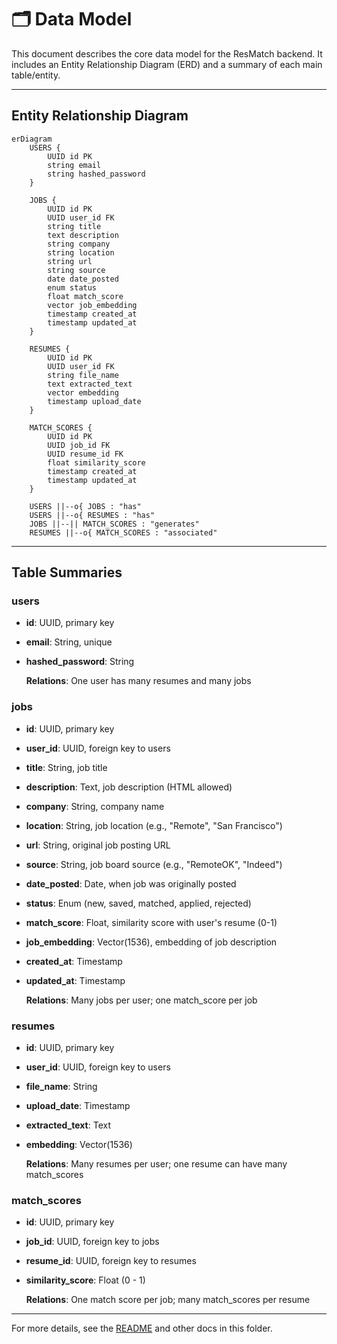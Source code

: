 # 🗂️ Data Model

This document describes the core data model for the ResMatch backend. It includes an Entity Relationship Diagram (ERD) and a summary of each main table/entity.

---

## Entity Relationship Diagram

```mermaid
erDiagram
    USERS {
        UUID id PK
        string email
        string hashed_password
    }

    JOBS {
        UUID id PK
        UUID user_id FK
        string title
        text description
        string company
        string location
        string url
        string source
        date date_posted
        enum status
        float match_score
        vector job_embedding
        timestamp created_at
        timestamp updated_at
    }

    RESUMES {
        UUID id PK
        UUID user_id FK
        string file_name
        text extracted_text
        vector embedding
        timestamp upload_date
    }

    MATCH_SCORES {
        UUID id PK
        UUID job_id FK
        UUID resume_id FK
        float similarity_score
        timestamp created_at
        timestamp updated_at
    }

    USERS ||--o{ JOBS : "has"
    USERS ||--o{ RESUMES : "has"
    JOBS ||--|| MATCH_SCORES : "generates"
    RESUMES ||--o{ MATCH_SCORES : "associated"
```

---

## Table Summaries

### users

- **id**: UUID, primary key
- **email**: String, unique
- **hashed_password**: String

  **Relations**: One user has many resumes and many jobs

### jobs

- **id**: UUID, primary key
- **user_id**: UUID, foreign key to users
- **title**: String, job title
- **description**: Text, job description (HTML allowed)
- **company**: String, company name
- **location**: String, job location (e.g., "Remote", "San Francisco")
- **url**: String, original job posting URL
- **source**: String, job board source (e.g., "RemoteOK", "Indeed")
- **date_posted**: Date, when job was originally posted
- **status**: Enum (new, saved, matched, applied, rejected)
- **match_score**: Float, similarity score with user's resume (0-1)
- **job_embedding**: Vector(1536), embedding of job description
- **created_at**: Timestamp
- **updated_at**: Timestamp

  **Relations**: Many jobs per user; one match_score per job

### resumes

- **id**: UUID, primary key
- **user_id**: UUID, foreign key to users
- **file_name**: String
- **upload_date**: Timestamp
- **extracted_text**: Text
- **embedding**: Vector(1536)

  **Relations**: Many resumes per user; one resume can have many match_scores

### match_scores

- **id**: UUID, primary key
- **job_id**: UUID, foreign key to jobs
- **resume_id**: UUID, foreign key to resumes
- **similarity_score**: Float (0 - 1)

  **Relations**: One match score per job; many match_scores per resume

---

For more details, see the [README](../README.md) and other docs in this folder.
